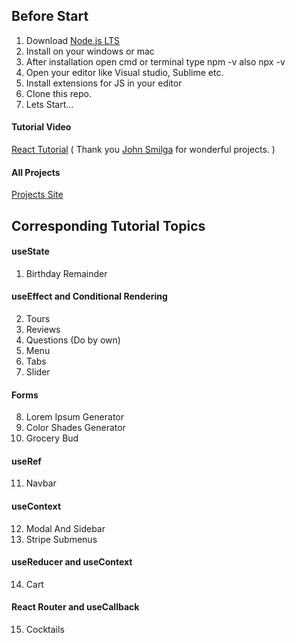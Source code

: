 
## Before Start

1. Download [Node.js LTS](https://nodejs.org/en/)
2. Install on your windows or mac
3. After installation open cmd or terminal type npm -v also npx -v
4. Open your editor like Visual studio, Sublime etc.
5. Install extensions for JS in your editor
5. Clone this repo.
6. Lets Start...


#### Tutorial Video

[React Tutorial](https://youtu.be/iZhV0bILFb0)
( Thank you [John Smilga](https://github.com/john-smilga/react-projects) for wonderful projects. )

#### All Projects

[Projects Site](https://react-projects.netlify.app/)

## Corresponding Tutorial Topics

#### useState

1. Birthday Remainder

#### useEffect and Conditional Rendering

2. Tours
3. Reviews
4. Questions (Do by own)
5. Menu
6. Tabs
7. Slider

#### Forms

8. Lorem Ipsum Generator
9. Color Shades Generator
10. Grocery Bud

#### useRef

11. Navbar

#### useContext

12. Modal And Sidebar
13. Stripe Submenus

#### useReducer and useContext

14. Cart

#### React Router and useCallback

15. Cocktails